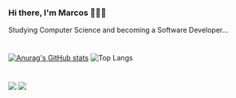 ### Hi there, I'm Marcos 👨🏻‍🎓
Studying Computer Science and becoming a Software Developer...
#
[![Anurag's GitHub stats](https://github-readme-stats.vercel.app/api?username=elviomarcos1&theme=dark)](https://github.com/anuraghazra/github-readme-stats)
![Top Langs](https://github-readme-stats.vercel.app/api/top-langs/?username=elviomarcos1&hide_progress=true&layout=compact)
#
<div> 
    <a href="https://www.linkedin.com/in/elviomarcos1/?utm_source=share&utm_campaign=share_via&utm_content=profile&utm_medium=ios_app" target="_blank"><img src="https://img.shields.io/badge/-LinkedIn-%230077B5?style=for-the-badge&logo=linkedin&logoColor=white" target="_blank"></a> 
  <a href = "mailto:elviomarcosfj@gmail.com"><img src="https://img.shields.io/badge/-Gmail-%23333?style=for-the-badge&logo=gmail&logoColor=white" target="_blank"></a>
</div>
